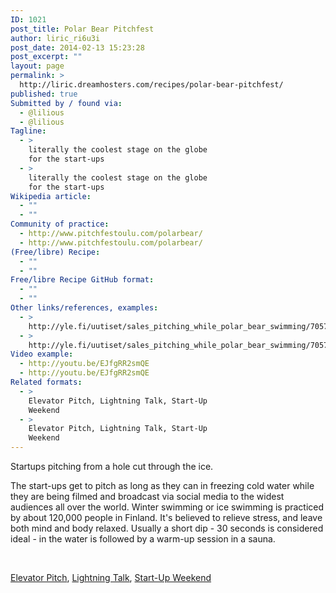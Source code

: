 ```yaml
---
ID: 1021
post_title: Polar Bear Pitchfest
author: liric_ri6u3i
post_date: 2014-02-13 15:23:28
post_excerpt: ""
layout: page
permalink: >
  http://liric.dreamhosters.com/recipes/polar-bear-pitchfest/
published: true
Submitted by / found via:
  - @lilious
  - @lilious
Tagline:
  - >
    literally the coolest stage on the globe
    for the start-ups
  - >
    literally the coolest stage on the globe
    for the start-ups
Wikipedia article:
  - ""
  - ""
Community of practice:
  - http://www.pitchfestoulu.com/polarbear/
  - http://www.pitchfestoulu.com/polarbear/
(Free/libre) Recipe:
  - ""
  - ""
Free/libre Recipe GitHub format:
  - ""
  - ""
Other links/references, examples:
  - >
    http://yle.fi/uutiset/sales_pitching_while_polar_bear_swimming/7057122
  - >
    http://yle.fi/uutiset/sales_pitching_while_polar_bear_swimming/7057122
Video example:
  - http://youtu.be/EJfgRR2smQE
  - http://youtu.be/EJfgRR2smQE
Related formats:
  - >
    Elevator Pitch, Lightning Talk, Start-Up
    Weekend
  - >
    Elevator Pitch, Lightning Talk, Start-Up
    Weekend
---
```

Startups pitching from a hole cut through the ice.

The start-ups get to pitch as long as they can in freezing cold water while they are being filmed and broadcast via social media to the widest audiences all over the world. Winter swimming or ice swimming is practiced by about 120,000 people in Finland. It's believed to relieve stress, and leave both mind and body relaxed. Usually a short dip - 30 seconds is considered ideal - in the water is followed by a warm-up session in a sauna.

&nbsp;

<a title="Elevator Pitch" href="http://www.co-creative-recipes.cc/recipes/elevator-pitch/">Elevator Pitch</a>, <a title="Lightning Talk" href="http://www.co-creative-recipes.cc/recipes/lightning-talk/">Lightning Talk</a>, <a title="Start-Up Weekend" href="http://www.co-creative-recipes.cc/recipes/start-up-weekend/">Start-Up Weekend</a>